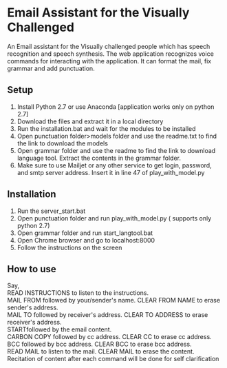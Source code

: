 # Email Assistant for the Visually Challenged

An Email assistant for the Visually challenged people which has speech recognition and speech synthesis. The web application recognizes voice commands for interacting with the application. It can format the mail, fix grammar and add punctuation.
## Setup
1. Install Python 2.7 or use Anaconda [application works only on python 2.7]
2. Download the files and extract it in a local directory
3. Run the installation.bat and wait for the modules to be installed
4. Open punctuation folder>models folder and use the readme.txt to find the link to download the models
5. Open grammar folder and use the readme to find the link to download language tool. Extract the contents in the grammar folder.
6. Make sure to use Mailjet or any other service to get login, password, and smtp server address. Insert it in line 47 of play_with_model.py

## Installation
1. Run the server_start.bat
2. Open punctuation folder and run play_with_model.py ( supports only python 2.7)
4. Open grammar folder and run start_langtool.bat
5. Open Chrome browser and go to localhost:8000
6. Follow the instructions on the screen

## How to use
Say, <br/>
READ INSTRUCTIONS to listen to the instructions.<br/>
MAIL FROM followed by your/sender's name. CLEAR FROM NAME to erase sender's address.<br/>
MAIL TO followed by receiver's address. CLEAR TO ADDRESS to erase receiver's address.<br/>
STARTfollowed by the email content.<br/>
CARBON COPY followed by cc address. CLEAR CC to erase cc address.<br/>
BCC followed by bcc address. CLEAR BCC to erase bcc address.<br/>
READ MAIL to listen to the mail. CLEAR MAIL to erase the content.<br/>
Recitation of content after each command will be done for self clarification
